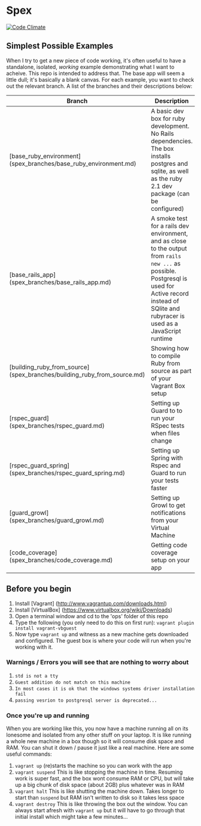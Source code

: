 Spex
====

[![Code Climate](https://codeclimate.com/github/eyefodder/spex/badges/gpa.svg)](https://codeclimate.com/github/eyefodder/spex)

## Simplest Possible Examples

When I try to get a new piece of code working, it's often useful to have a standalone, isolated, _working_   example demonstrating what I want to acheive. This repo is intended to address that. The base app will seem a little dull; it's basically a blank canvas. For each example, you want to check out the relevant branch. A list of the branches and their descriptions below:

Branch | Description
-------|------------
[base_ruby_environment] (spex_branches/base_ruby_environment.md) | A basic dev box for ruby development. No Rails dependencies. The box installs postgres and sqlite, as well as the ruby 2.1 dev package (can be configured)
[base_rails_app] (spex_branches/base_rails_app.md) | A smoke test for a rails dev environment, and as close to the output from `rails new ...` as possible. Postgresql is used for Active record instead of SQlite and rubyracer is used as a JavaScript runtime
[building_ruby_from_source] (spex_branches/building_ruby_from_source.md)| Showing how to compile Ruby from source as part of your Vagrant Box setup
[rspec_guard] (spex_branches/rspec_guard.md) | Setting up Guard to to run your RSpec tests when files change
[rspec_guard_spring] (spex_branches/rspec_guard_spring.md) | Setting up Spring with Rspec and Guard to run your tests faster
[guard_growl] (spex_branches/guard_growl.md) | Setting up Growl to get notifications from your Virtual Machine
[code_coverage] (spex_branches/code_coverage.md) | Getting code coverage setup on your app

## Before you begin
1. Install [Vagrant] (http://www.vagrantup.com/downloads.html)
2. Install [VirtualBox] (https://www.virtualbox.org/wiki/Downloads)
3. Open a terminal window and cd to the 'ops' folder of this repo
4. Type the following (you only need to do this on first run): `vagrant plugin install vagrant-vbguest`
5. Now type `vagrant up` and witness as a new machine gets downloaded and configured. The guest box is where your code will run when you're working with it.


### Warnings / Errors you will see that are nothing to worry about
1. `std is not a tty`
2. `Guest addition do not match on this machine`
3. `In most cases it is ok that the windows systems driver installation fail`
4. `passing vesrion to postgresql server is deprecated...`

### Once you're up and running
When you are working like this, you now have a machine running all on its lonesome and isolated from any other stuff on your laptop. It is like running a whole new machine in a box though so it will consume disk space and RAM. You can shut it down / pause it just like a real machine. Here are some useful commands:

1. `vagrant up` (re)starts the machine so you can work with the app
2. `vagrant suspend` This is like stopping the machine in time. Resuming work is super fast, and the box wont consume RAM or CPU, but will take up a big chunk of disk space (about 2GB) plus whatever was in RAM
3. `vagrant halt` This is like shutting the machine down. Takes longer to start than `suspend` but RAM isn't written to disk so it takes less space
4. `vagrant destroy` This is like throwing the box out the window. You can always start afresh with `vagrant up` but it will have to go through that initial install which might take a few minutes...
